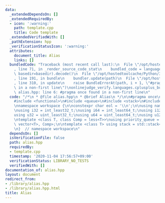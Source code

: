 ```yaml
---
data:
  _extendedDependsOn: []
  _extendedRequiredBy:
  - icon: ':warning:'
    path: template.cpp
    title: Code template
  _extendedVerifiedWith: []
  _pathExtension: hpp
  _verificationStatusIcon: ':warning:'
  attributes:
    document_title: Alias
    links: []
  bundledCode: "Traceback (most recent call last):\n  File \"/opt/hostedtoolcache/Python/3.9.0/x64/lib/python3.9/site-packages/onlinejudge_verify/documentation/build.py\"\
    , line 71, in _render_source_code_stat\n    bundled_code = language.bundle(stat.path,\
    \ basedir=basedir).decode()\n  File \"/opt/hostedtoolcache/Python/3.9.0/x64/lib/python3.9/site-packages/onlinejudge_verify/languages/cplusplus.py\"\
    , line 191, in bundle\n    bundler.update(path)\n  File \"/opt/hostedtoolcache/Python/3.9.0/x64/lib/python3.9/site-packages/onlinejudge_verify/languages/cplusplus_bundle.py\"\
    , line 310, in update\n    raise BundleErrorAt(path, i + 1, \"#pragma once found\
    \ in a non-first line\")\nonlinejudge_verify.languages.cplusplus_bundle.BundleErrorAt:\
    \ alias.hpp: line 6: #pragma once found in a non-first line\n"
  code: "/*\n * @file alias.hpp\n * @brief Alias\n */\n\n#pragma once\n#include <cstdint>\n\
    #include <functional>\n#include <queue>\n#include <stack>\n#include <vector>\n\
    \nnamespace workspace {\n\nconstexpr char eol = '\\n';\n\nusing namespace std;\n\
    \nusing i32 = int_least32_t;\nusing i64 = int_least64_t;\nusing i128 = __int128_t;\n\
    using u32 = uint_least32_t;\nusing u64 = uint_least64_t;\nusing u128 = __uint128_t;\n\
    \ntemplate <class T, class Comp = less<T>>\nusing priority_queue = std::priority_queue<T,\
    \ vector<T>, Comp>;\n\ntemplate <class T> using stack = std::stack<T, vector<T>>;\n\
    \n}  // namespace workspace\n"
  dependsOn: []
  isVerificationFile: false
  path: alias.hpp
  requiredBy:
  - template.cpp
  timestamp: '2020-11-04 17:56:57+09:00'
  verificationStatus: LIBRARY_NO_TESTS
  verifiedWith: []
documentation_of: alias.hpp
layout: document
redirect_from:
- /library/alias.hpp
- /library/alias.hpp.html
title: Alias
---
```

